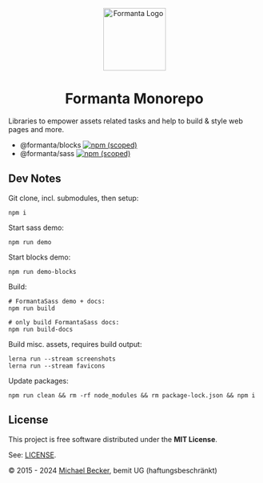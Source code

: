 <p align="center">
  <a href="https://formanta.bemit.codes" rel="noopener noreferrer" target="_blank"><img width="125" src="https://formanta.bemit.codes/formanta_logo.svg" alt="Formanta Logo"></a>
</p>

<h1 align="center">Formanta Monorepo</h1>

Libraries to empower assets related tasks and help to build & style web pages and more.

- @formanta/blocks [![npm (scoped)](https://img.shields.io/npm/v/@formanta/blocks?style=flat-square)](https://www.npmjs.com/package/@formanta/blocks)
- @formanta/sass [![npm (scoped)](https://img.shields.io/npm/v/@formanta/sass?style=flat-square)](https://www.npmjs.com/package/@formanta/sass)

## Dev Notes

Git clone, incl. submodules, then setup:

```shell
npm i
```

Start sass demo:

```shell
npm run demo
```

Start blocks demo:

```shell
npm run demo-blocks
```

Build:

```shell
# FormantaSass demo + docs:
npm run build

# only build FormantaSass docs:
npm run build-docs
```

Build misc. assets, requires build output:

```shell
lerna run --stream screenshots
lerna run --stream favicons
```

Update packages:

```shell
npm run clean && rm -rf node_modules && rm package-lock.json && npm i
```

## License

This project is free software distributed under the **MIT License**.

See: [LICENSE](LICENSE).

© 2015 - 2024 [Michael Becker](https://i-am-digital.eu), bemit UG (haftungsbeschränkt)
